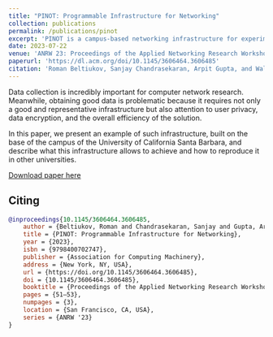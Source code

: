 ```yaml
---
title: "PINOT: Programmable Infrastructure for Networking"
collection: publications
permalink: /publications/pinot
excerpt: 'PINOT is a campus-based networking infrastructure for experiments and research.'
date: 2023-07-22
venue: 'ANRW 23: Proceedings of the Applied Networking Research Workshop'
paperurl: 'https://dl.acm.org/doi/10.1145/3606464.3606485'
citation: 'Roman Beltiukov, Sanjay Chandrasekaran, Arpit Gupta, and Walter Willinger. 2023. PINOT: Programmable Infrastructure for Networking. In Proceedings of the Applied Networking Research Workshop (ANRW '23). Association for Computing Machinery, New York, NY, USA, 51–53. https://doi.org/10.1145/3606464.3606485'
---
```

Data collection is incredibly important for computer network research. Meanwhile, obtaining good data is problematic because it requires not only a good and representative infrastructure but also attention to user privacy, data encryption, and the overall efficiency of the solution.

In this paper, we present an example of such infrastructure, built on the base of the campus of the University of California Santa Barbara, and describe what this infrastructure allows to achieve and how to reproduce it in other universities.

[Download paper here](https://maybe-hello-world.github.io/files/pinot.pdf)

## Citing

```bibtex
@inproceedings{10.1145/3606464.3606485,
    author = {Beltiukov, Roman and Chandrasekaran, Sanjay and Gupta, Arpit and Willinger, Walter},
    title = {PINOT: Programmable Infrastructure for Networking},
    year = {2023},
    isbn = {9798400702747},
    publisher = {Association for Computing Machinery},
    address = {New York, NY, USA},
    url = {https://doi.org/10.1145/3606464.3606485},
    doi = {10.1145/3606464.3606485},
    booktitle = {Proceedings of the Applied Networking Research Workshop},
    pages = {51–53},
    numpages = {3},
    location = {San Francisco, CA, USA},
    series = {ANRW '23}
}
```
